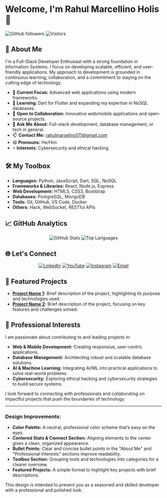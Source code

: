 # Welcome, I'm Rahul Marcellino Holis 👋

![GitHub followers](https://img.shields.io/github/followers/marcelinorahul?label=Follow&style=social)
![Visitors](https://visitor-badge.glitch.me/badge?page_id=marcelinorahul.marcelinorahul)

## 🚀 About Me

I'm a Full-Stack Developer Enthusiast with a strong foundation in Information Systems. I focus on developing scalable, efficient, and user-friendly applications. My approach to development is grounded in continuous learning, collaboration, and a commitment to staying on the cutting edge of technology.

- 🔭 **Current Focus:** Advanced web applications using modern frameworks.
- 🌱 **Learning:** Dart for Flutter and expanding my expertise in NoSQL databases.
- 👯 **Open to Collaboration:** Innovative web/mobile applications and open-source projects.
- 💬 **Ask Me About:** Full-stack development, database management, or tech in general.
- 📫 **Contact Me:** [rahulmarselino171@gmail.com](mailto:rahulmarselino171@gmail.com)
- 😄 **Pronouns:** He/Him
- ⚡ **Interests:** Cybersecurity and ethical hacking.

## 🛠️ My Toolbox

- **Languages:** Python, JavaScript, Dart, SQL, NoSQL
- **Frameworks & Libraries:** React, Node.js, Express
- **Web Development:** HTML5, CSS3, Bootstrap
- **Databases:** PostgreSQL, MongoDB
- **Tools:** Git, GitHub, VS Code, Docker
- **Others:** Hack, WebSocket, RESTful APIs

## 📈 GitHub Analytics

<p align="center">
  <img src="https://github-readme-stats.vercel.app/api?username=marcelinorahul&show_icons=true&theme=graywhite&count_private=true" alt="GitHub Stats" />
  <img src="https://github-readme-stats.vercel.app/api/top-langs/?username=marcelinorahul&layout=compact&theme=graywhite" alt="Top Languages" />
</p>

## 🌐 Let's Connect

<p align="center">
  <a href="https://www.linkedin.com/in/rahul-marcellinno-567719222/" target="_blank"><img src="https://img.shields.io/badge/LinkedIn-0077B5?style=for-the-badge&logo=linkedin&logoColor=white" alt="LinkedIn" /></a>
  <a href="https://www.youtube.com/c/RahulMarcellino" target="_blank"><img src="https://img.shields.io/badge/YouTube-FF0000?style=for-the-badge&logo=youtube&logoColor=white" alt="YouTube" /></a>
  <a href="https://www.instagram.com/rahuulmrsl" target="_blank"><img src="https://img.shields.io/badge/Instagram-E4405F?style=for-the-badge&logo=instagram&logoColor=white" alt="Instagram" /></a>
  <a href="mailto:rahulmarselino171@gmail.com" target="_blank"><img src="https://img.shields.io/badge/Email-D14836?style=for-the-badge&logo=gmail&logoColor=white" alt="Email" /></a>
</p>

## 📝 Featured Projects

- **[Project Name 1](https://github.com/marcelinorahul/project1):** Brief description of the project, highlighting its purpose and technologies used.
- **[Project Name 2](https://github.com/marcelinorahul/project2):** Brief description of the project, focusing on key features and challenges solved.

## 💼 Professional Interests

I am passionate about contributing to and leading projects in:
- **Web & Mobile Development:** Creating responsive, user-centric applications.
- **Database Management:** Architecting robust and scalable database solutions.
- **AI & Machine Learning:** Integrating AI/ML into practical applications to solve real-world problems.
- **Cybersecurity:** Exploring ethical hacking and cybersecurity strategies to build secure systems.

I look forward to connecting with professionals and collaborating on impactful projects that push the boundaries of technology.

---

### Design Improvements:
- **Color Palette:** A neutral, professional color scheme that’s easy on the eyes.
- **Centered Stats & Connect Section:** Aligning elements to the center gives a clean, organized appearance.
- **Bullet Points:** Clear and concise bullet points in the "About Me" and "Professional Interests" sections improve readability.
- **Toolbox Section:** Grouping tools and technologies into categories for a clearer overview.
- **Featured Projects:** A simple format to highlight key projects with brief descriptions.

This design is intended to present you as a seasoned and skilled developer with a professional and polished look.
